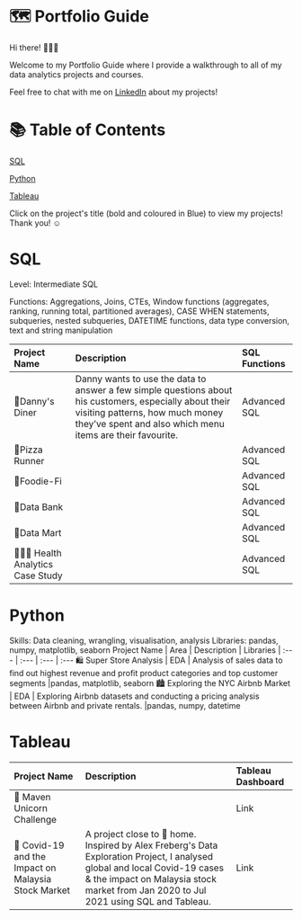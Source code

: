 # 🗺 Portfolio Guide
Hi there! 🙋🏻‍♀️

Welcome to my Portfolio Guide where I provide a walkthrough to all of my data analytics projects and courses.

Feel free to chat with me on [LinkedIn](https://www.linkedin.com/in/manisha-rehal-1a64aa170/overlay/contact-info/) about my projects!

# 📚 Table of Contents
[SQL](https://github.com/manisharehal/Portfolio/edit/master/README.md#sql)

[Python](https://github.com/manisharehal/Portfolio/edit/master/README.md#Python)

[Tableau](https://github.com/manisharehal/Portfolio/edit/master/README.md#Tableau)


Click on the project's title (bold and coloured in Blue) to view my projects! Thank you! ☺️
# SQL
Level: Intermediate SQL

Functions: Aggregations, Joins, CTEs, Window functions (aggregates, ranking, running total, partitioned averages), CASE WHEN statements, subqueries, nested subqueries, DATETIME functions, data type conversion, text and string manipulation

Project Name | Description | SQL Functions
| :--- | :--- | :---
🍜Danny's Diner | Danny wants to use the data to answer a few simple questions about his customers, especially about their visiting patterns, how much money they’ve spent and also which menu items are their favourite. | Advanced SQL
🍕Pizza Runner |  | Advanced SQL
🥑Foodie-Fi |  | Advanced SQL
🏦Data Bank |  | Advanced SQL
🌽Data Mart  |  | Advanced SQL
👩🏻‍⚕️ Health Analytics Case Study |  | Advanced SQL

# Python
Skills: Data cleaning, wrangling, visualisation, analysis Libraries: pandas, numpy, matplotlib, seaborn
Project Name | Area | Description | Libraries
| :--- | :--- | :--- | :---
🛍 Super Store Analysis | EDA | Analysis of sales data to find out highest revenue and profit product categories and top customer segments |pandas, matplotlib, seaborn
🏙 Exploring the NYC Airbnb Market | EDA | Exploring Airbnb datasets and conducting a pricing analysis between Airbnb and private rentals. |pandas, numpy, datetime

# Tableau
Project Name | Description | Tableau Dashboard
| :--- | :--- | :---
🦄 Maven Unicorn Challenge |  | Link
🦠 Covid-19 and the Impact on Malaysia Stock Market |  A project close to 🏡 home. Inspired by Alex Freberg's Data Exploration Project, I analysed global and local Covid-19 cases & the impact on Malaysia stock market from Jan 2020 to Jul 2021 using SQL and Tableau.| Link










